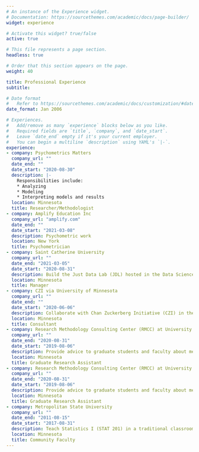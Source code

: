 ```yaml
---
# An instance of the Experience widget.
# Documentation: https://sourcethemes.com/academic/docs/page-builder/
widget: experience

# Activate this widget? true/false
active: true

# This file represents a page section.
headless: true

# Order that this section appears on the page.
weight: 40

title: Professional Experience
subtitle:

# Date format
#   Refer to https://sourcethemes.com/academic/docs/customization/#date-format
date_format: Jan 2006

# Experiences.
#   Add/remove as many `experience` blocks below as you like.
#   Required fields are `title`, `company`, and `date_start`.
#   Leave `date_end` empty if it's your current employer.
#   You can begin a multiline `description` using YAML's `|-`.
experience:
- company: Psychometrics Matters
  company_url: ""
  date_end: ""
  date_start: "2020-08-30"
  description: |-
    Responsibilities include:
    * Analyzing
    * Modeling
    * Interpreting models and results
  location: Minnesota
  title: Researcher/Methodologist
- company: Amplify Education Inc
  company_url: "amplify.com"
  date_end: ""
  date_start: "2021-03-08"
  description: Psychometric work
  location: New York
  title: Psychometrician
- company: Saint Catherine University
  company_url: ""
  date_end: "2021-03-05"
  date_start: "2020-08-31"
  description: Build the Just Data Lab (JDL) hosted in the Data Science Institute that serves about 5,000 students and faculty/staff by providing statistical analyses support and tools to contribute to the social justice algorithm.
  location: Minnesota
  title: Manager
- company: CZI via University of Minnesota
  company_url: ""
  date_end: ""
  date_start: "2020-06-06"
  description: Collaborate with Chan Zuckerberg Initiative (CZI) in the mapping project in developing a toolkit to assess overall measures that pertain to the well-being of school ecosystems upon school re-opening and beyond.
  location: Minnesota
  title: Consultant
- company: Research Methodology Consulting Center (RMCC) at University of Minnesota
  company_url: ""
  date_end: "2020-08-31"
  date_start: "2019-08-06"
  description: Provide advice to graduate students and faculty about methodology and statistical analysis.
  location: Minnesota
  title: Graduate Research Assistant
- company: Research Methodology Consulting Center (RMCC) at University of Minnesota
  company_url: ""
  date_end: "2020-08-31"
  date_start: "2019-08-06"
  description: Provide advice to graduate students and faculty about methodology and statistical analysis.
  location: Minnesota
  title: Graduate Research Assistant
- company: Metropolitan State University
  company_url: ""
  date_end: "2011-08-15"
  date_start: "2017-08-31"
  description: Teach Statistics I (STAT 201) in a traditional classroom setting, hybrid-blended, asynchronous online format.
  location: Minnesota
  title: Community Faculty
---
```

